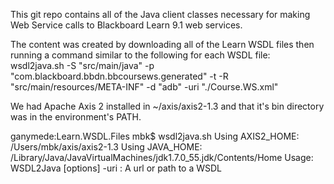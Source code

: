 This git repo contains all of the Java client classes necessary for making Web Service calls to Blackboard Learn 9.1 web services.

The content was created by downloading all of the Learn WSDL files then running a command similar to the following for each WSDL file:
wsdl2java.sh -S "src/main/java" -p "com.blackboard.bbdn.bbcoursews.generated" -t -R "src/main/resources/META-INF" -d "adb" -uri "./Course.WS.xml"

We had Apache Axis 2 installed in ~/axis/axis2-1.3 and that it's bin directory was in the environment's PATH.

ganymede:Learn.WSDL.Files mbk$ wsdl2java.sh
 Using AXIS2_HOME:   /Users/mbk/axis/axis2-1.3
 Using JAVA_HOME:       /Library/Java/JavaVirtualMachines/jdk1.7.0_55.jdk/Contents/Home
Usage: WSDL2Java [options] -uri <url or path> : A url or path to a WSDL

